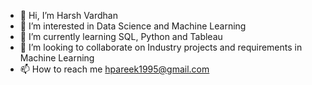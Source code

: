 - 👋 Hi, I’m Harsh Vardhan 
- 👀 I’m interested in Data Science and Machine Learning
- 🌱 I’m currently learning SQL, Python and Tableau
- 💞️ I’m looking to collaborate on Industry projects and requirements in Machine Learning
- 📫 How to reach me hpareek1995@gmail.com

<!---
Harsh-1308/Harsh-1308 is a ✨ special ✨ repository because its `README.md` (this file) appears on your GitHub profile.
You can click the Preview link to take a look at your changes.
--->
